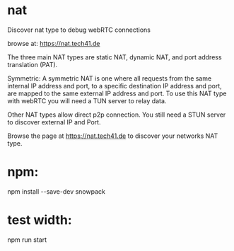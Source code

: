# nat
Discover nat type to debug webRTC connections

browse at:  https://nat.tech41.de

The three main NAT types are static NAT, dynamic NAT, and port address translation (PAT).

Symmetric: A symmetric NAT is one where all requests from the same internal IP address and port, to a specific destination IP address and port, are mapped to the same external IP address and port. To use this NAT type with webRTC you will need a TUN server to relay data.

Other NAT types allow direct p2p connection. You still need a STUN server to discover external IP and Port.

Browse the page at https://nat.tech41.de to discover your networks NAT type.

# npm:
npm install --save-dev snowpack


# test width:
npm run start

